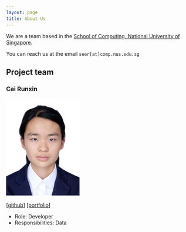 ```yaml
---
layout: page
title: About Us
---
```


We are a team based in the [School of Computing, National University of Singapore](https://www.comp.nus.edu.sg).

You can reach us at the email `seer[at]comp.nus.edu.sg`

## Project team

### Cai Runxin

<img src="images/rachelcoll.png" width="200px">

[[github](https://github.com/Rachelcoll)]
[[portfolio](team/runxin)]

* Role: Developer
* Responsibilities: Data
